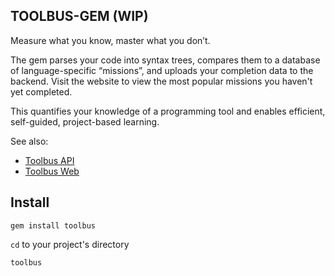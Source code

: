 ## TOOLBUS-GEM (WIP)

Measure what you know, master what you don’t.

The gem parses your code into syntax trees, compares them to a database of language-specific “missions”, and uploads your completion data to the backend. Visit the website to view the most popular missions you haven't yet completed.

This quantifies your knowledge of a programming tool and enables efficient, self-guided, project-based learning.

See also:

* [Toolbus API](https://github.com/JasonBenn/toolbus-api)
* [Toolbus Web](https://github.com/JasonBenn/toolbus-web)

## Install

```
gem install toolbus
```

`cd` to your project's directory

```
toolbus
```
